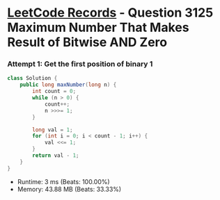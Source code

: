 # [LeetCode Records](../../README.md) - Question 3125 Maximum Number That Makes Result of Bitwise AND Zero

### Attempt 1: Get the first position of binary 1
```java
class Solution {
    public long maxNumber(long n) {
        int count = 0;
        while (n > 0) {
            count++;
            n >>>= 1;
        }

        long val = 1;
        for (int i = 0; i < count - 1; i++) {
            val <<= 1;
        }
        return val - 1;
    }
}
```
- Runtime: 3 ms (Beats: 100.00%)
- Memory: 43.88 MB (Beats: 33.33%)

<br>
